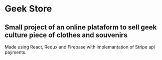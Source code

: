 # Geek Store

## Small project of an online plataform to sell geek culture piece of clothes and souvenirs

Made using React, Redux and Firebase with implemantation of Stripe api payments.
